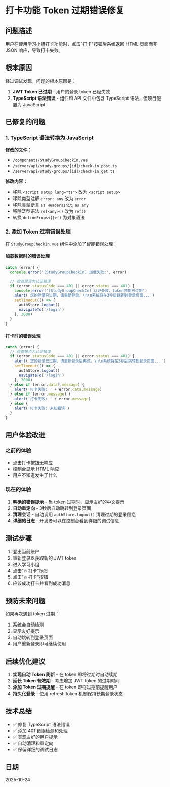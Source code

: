 # 打卡功能 Token 过期错误修复

## 问题描述

用户在使用学习小组打卡功能时，点击"打卡"按钮后系统返回 HTML 页面而非 JSON 响应，导致打卡失败。

## 根本原因

经过调试发现，问题的根本原因是：
1. **JWT Token 已过期** - 用户的登录 token 已经失效
2. **TypeScript 语法错误** - 组件和 API 文件中包含 TypeScript 语法，但项目配置为 JavaScript

## 已修复的问题

### 1. TypeScript 语法转换为 JavaScript

**修改的文件：**
- `/components/StudyGroupCheckIn.vue`
- `/server/api/study-groups/[id]/check-in.post.ts`
- `/server/api/study-groups/[id]/check-in.get.ts`

**修改内容：**
- 移除 `<script setup lang="ts">` 改为 `<script setup>`
- 移除类型注解 `error: any` 改为 `error`
- 移除类型断言 `as HeadersInit`, `as any`
- 移除泛型语法 `ref<any>()` 改为 `ref()`
- 转换 `defineProps<{}>()` 为对象语法

### 2. 添加 Token 过期错误处理

在 `StudyGroupCheckIn.vue` 组件中添加了智能错误处理：

#### 加载数据时的错误处理
```javascript
catch (error) {
  console.error('[StudyGroupCheckIn] 加载失败:', error)

  // 检查是否为认证错误
  if (error.statusCode === 401 || error.status === 401) {
    console.error('[StudyGroupCheckIn] 认证失败，token可能已过期')
    alert('您的登录已过期，请重新登录。\n\n系统将在3秒后跳转到登录页面...')
    setTimeout(() => {
      authStore.logout()
      navigateTo('/login')
    }, 3000)
  }
}
```

#### 打卡时的错误处理
```javascript
catch (error) {
  // 检查是否为认证错误
  if (error.statusCode === 401 || error.status === 401) {
    alert('您的登录已过期，请重新登录后再试。\n\n系统将在3秒后跳转到登录页面...')
    setTimeout(() => {
      authStore.logout()
      navigateTo('/login')
    }, 3000)
  } else if (error.data?.message) {
    alert('打卡失败: ' + error.data.message)
  } else if (error.message) {
    alert('打卡失败: ' + error.message)
  } else {
    alert('打卡失败: 未知错误')
  }
}
```

## 用户体验改进

### 之前的体验
- 点击打卡按钮无响应
- 控制台显示 HTML 响应
- 用户不知道发生了什么

### 现在的体验
1. **明确的错误提示** - 当 token 过期时，显示友好的中文提示
2. **自动重定向** - 3秒后自动跳转到登录页面
3. **清理会话** - 自动调用 `authStore.logout()` 清理过期的登录信息
4. **详细的日志** - 开发者可以在控制台看到详细的调试信息

## 测试步骤

1. 登出当前账户
2. 重新登录以获取新的 JWT token
3. 进入学习小组
4. 点击"🔥 打卡"标签
5. 点击"🔥 打卡"按钮
6. 应该成功打卡并看到成功消息

## 预防未来问题

如果再次遇到 token 过期：
1. 系统会自动检测
2. 显示友好提示
3. 自动跳转到登录页面
4. 用户重新登录即可继续使用

## 后续优化建议

1. **实现自动 Token 刷新** - 在 token 即将过期时自动续期
2. **延长 Token 有效期** - 考虑增加 JWT token 的过期时间
3. **添加 Token 过期提醒** - 在 token 即将过期前提醒用户
4. **持久化登录** - 使用 refresh token 机制保持长期登录状态

## 技术总结

- ✅ 修复 TypeScript 语法错误
- ✅ 添加 401 错误检测和处理
- ✅ 实现友好的用户提示
- ✅ 自动清理和重定向
- ✅ 保留详细的调试日志

## 日期
2025-10-24

